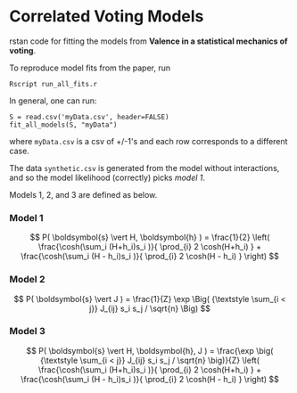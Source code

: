 # Correlated Voting Models

rstan code for fitting the models from **Valence in a statistical mechanics of voting**.

To reproduce model fits from the paper, run 
```
Rscript run_all_fits.r
```

In general, one can run:
```
S = read.csv('myData.csv', header=FALSE)
fit_all_models(S, "myData")
```
where ```myData.csv``` is a csv of +/-1's and each row corresponds to a different case.

The data ```synthetic.csv``` is generated from the model without interactions, and so the model likelihood (correctly) picks *model 1*.

Models 1, 2, and 3 are defined as below.

### Model 1
$$ P( \boldsymbol{s} \vert H, \boldsymbol{h} ) = \frac{1}{2} \left( 
\frac{\cosh(\sum_i (H+h_i)s_i )}{ \prod_{i} 2 \cosh(H+h_i) } 
+
\frac{\cosh(\sum_i (H - h_i)s_i )}{ \prod_{i} 2 \cosh(H - h_i) } 
\right)
$$

### Model 2
$$ P( \boldsymbol{s} \vert J ) = \frac{1}{Z}
\exp \Big( {\textstyle \sum_{i < j}} J_{ij} s_i s_j / \sqrt{n} \Big)
$$

### Model 3
$$ P( \boldsymbol{s} \vert H, \boldsymbol{h}, J ) = \frac{\exp \big( {\textstyle \sum_{i < j}} J_{ij} s_i s_j / \sqrt{n} \big)}{Z} \left( 
\frac{\cosh(\sum_i (H+h_i)s_i )}{ \prod_{i} 2 \cosh(H+h_i) } 
+
\frac{\cosh(\sum_i (H - h_i)s_i )}{ \prod_{i} 2 \cosh(H - h_i) } 
\right)
$$
